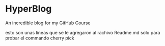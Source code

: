 # HyperBlog

An incredible blog for my GitHub Course

esto son unas lineas que se le
agregaron al rachivo Readme.md
solo para probar el commando cherry pick
